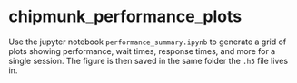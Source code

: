 # chipmunk_performance_plots

Use the jupyter notebook `performance_summary.ipynb` to generate a grid of plots showing performance, wait times, response times, and more for a single session. The figure is then saved in the same folder the `.h5` file lives in.
